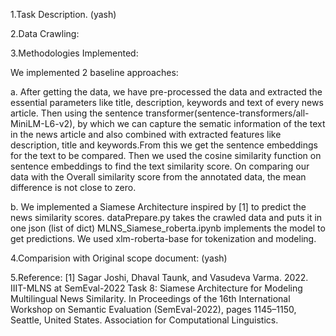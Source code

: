 1.Task Description.
(yash)

2.Data Crawling:


3.Methodologies Implemented:

We implemented 2 baseline approaches:

a.  After getting the data, we have pre-processed the data and extracted the essential parameters like title, description, keywords and text of every news article. Then using the sentence transformer(sentence-transformers/all-MiniLM-L6-v2), by which we can capture the sematic information of the text in the news article and also combined with extracted features like description, title and keywords.From this we get the sentence embeddings for the text to be compared. Then we used the cosine similarity function on sentence embeddings to find the text similarity score.
    On comparing our data with the Overall similarity score from the annotated data, the mean difference is not close to zero.    


b. We implemented a Siamese Architecture inspired by [1] to predict the news similarity scores.
    dataPrepare.py takes the crawled data and puts it in one json (list of dict)
    MLNS_Siamese_roberta.ipynb implements the model to get predictions.
        We used xlm-roberta-base for tokenization and modeling.
        


4.Comparision with Original scope document:
(yash)

5.Reference:
[1] Sagar Joshi, Dhaval Taunk, and Vasudeva Varma. 2022. IIIT-MLNS at SemEval-2022 Task 8: Siamese Architecture for Modeling Multilingual News Similarity. In Proceedings of the 16th International Workshop on Semantic Evaluation (SemEval-2022), pages 1145–1150, Seattle, United States. Association for Computational Linguistics.
